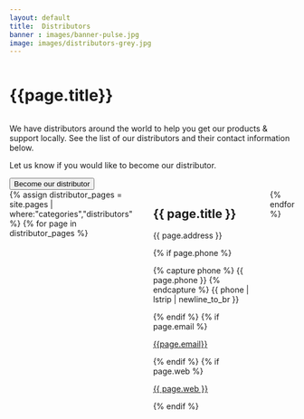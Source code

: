 ```yaml
---
layout: default
title:  Distributors
banner : images/banner-pulse.jpg
image: images/distributors-grey.jpg
---
```


<div class ='full tall' style='background-image: url({{site.baseurl}}/{{page.banner}});'>
  <div class='row'>
    <div class='large-12 columns'>
    </div>
  </div>
  <div class='four spacing'></div>
  <div class='four spacing'></div>
</div>

<div class='full'>
  <div class='row'>
    <h1 class="thin">{{page.title}}</h1>
    <!-- <div><img alt="" src="{{site.baseurl}}/{{page.image}}" /></div> -->
    <div><img alt="" src="{{site.baseurl}}/{{page.image}}" usemap="#distributor-map"/></div>
    <map name="distributor-map">
      <area shape='circle' coords="880,320,18" href="http://www.met-solutions.co.kr/" target="blank" alt="Met-Solutions"/>
      <area shape='circle' coords="920,320,18" href="https://www.sea-breath.com/" target="blank" alt="SeaBreath"/>
      <area shape='circle' coords="780,320,45" href="http://www.smartseatech.com" target="blank" alt="SmartSeaTech"/>
      <area shape='circle' coords="900,500,40" href="https://www.optimosgroup.com/" target="blank" alt="Optimos"/>
      <area shape='circle' coords="180,220,45" href="https://romor.ca/" target="blank" alt="Romor"/>
      <area shape='circle' coords="750,380,30" href="https://yottec.com/" target="blank" alt="Yottec"/>
    </map>
    <p>We have distributors around the world to help you get our products & support locally. See the list of our distributors and their contact information below.</p>
    <div>
      <p>Let us know if you would like to become our distributor.</p>
      <a href='mailto:sales@subnero.com'><button>Become our distributor</button></a>
    </div>
    <div class='four spacing'></div>
    <div class='large-12 columns' class='container'>
    {% assign distributor_pages = site.pages | where:"categories","distributors" %}
    {% for page in distributor_pages %}
    <div class='large-4 columns'>
    <div class='mod modBlogPost'>
      <div class='distributor-cards'>
        <a href='{{page.web}}' target="_blank">
          <div class='distributor-img'>
              <img alt="" src="{{site.baseurl}}/{{page.thumbnail}}" />
          </div>
        </a>
        <div class='distributor-info'>
          <h2>{{ page.title }}</h2>
          <p class='distributor-addr'>{{ page.address }}</p>
          <div class='distributor-info'>
            {% if page.phone %}            
            <p><i class="fa fa-phone"></i>  
              {% capture phone %}
                {{ page.phone }}
              {% endcapture %}
              {{ phone | lstrip | newline_to_br  }}
            </p>
            {% endif %}
            {% if page.email %}
            <p>
                <i class="fa fa-envelope"></i> 
                <a href='mailto:{{page.email}}'>{{page.email}}</a>
            </p>
            {% endif %}
            {% if page.web %}
            <p><i class="fa fa-globe"></i>
                <a href='{{page.web}}' target="_blank">{{ page.web }}</a>
            </p>
            {% endif %}
            </div>
        </div>
      </div>
    </div>
    </div>
    {% endfor %}
  </div>
</div>
</div>
